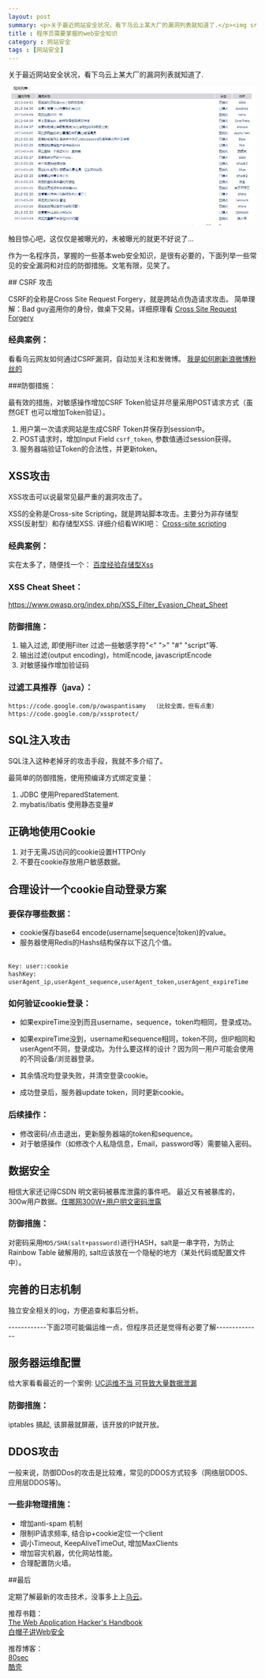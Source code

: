 ```yaml
---
layout: post
summary: <p>关于最近网站安全状况，看下乌云上某大厂的漏洞列表就知道了.</p><img src="/images/defeat_list.jpg"><p>触目惊心吧，这仅仅是被曝光的，未被曝光的就更不好说了...</p><p>作为一名程序员，掌握的一些基本web安全知识，是很有必要的，下面列举一些常见的安全漏洞和对应的防御措施。</p>
title : 程序员需要掌握的web安全知识
category : 网站安全
tags : [网站安全]
---
```

<p>
关于最近网站安全状况，看下乌云上某大厂的漏洞列表就知道了.
</p>

<img src="/images/defeat_list.jpg"> 
<p>
触目惊心吧，这仅仅是被曝光的，未被曝光的就更不好说了...
</p><p>
作为一名程序员，掌握的一些基本web安全知识，是很有必要的，下面列举一些常见的安全漏洞和对应的防御措施。文笔有限，见笑了。
</p>
## CSRF 攻击

CSRF的全称是Cross Site Request Forgery，就是跨站点伪造请求攻击。
简单理解：Bad guy盗用你的身份，做桌下交易。详细原理看  <a href="http://en.wikipedia.org/wiki/Cross-site_request_forgery" rel="nofollow">Cross Site Request Forgery</a>

### 经典案例：

看看乌云网友如何通过CSRF漏洞，自动加关注和发微博。
<a href="http://www.wooyun.org/bugs/wooyun-2010-017271" rel="nofollow">我是如何刷新浪微博粉丝的</a>

###防御措施：

最有效的措施，对敏感操作增加CSRF Token验证并尽量采用POST请求方式（虽然GET 也可以增加Token验证）。

1. 用户第一次请求网站是生成CSRF Token并保存到session中。
2. POST请求时，增加Input Field <code class="default-size">csrf_token</code>, 参数值通过session获得。
3. 服务器端验证Token的合法性，并更新token。


## XSS攻击

XSS攻击可以说最常见最严重的漏洞攻击了。

XSS的全称是Cross-site Scripting，就是跨站脚本攻击。主要分为非存储型XSS(反射型）和存储型XSS.
详细介绍看WIKI吧： <a href="http://zh.wikipedia.org/wiki/%E8%B7%A8%E7%B6%B2%E7%AB%99%E6%8C%87%E4%BB%A4%E7%A2%BC" rel="nofollow">Cross-site scripting </a>

### 经典案例：
实在太多了，随便找一个：
<a href="http://www.wooyun.org/bugs/wooyun-2013-019036" rel="nofollow">百度经验存储型Xss</a>

### XSS Cheat Sheet：
https://www.owasp.org/index.php/XSS_Filter_Evasion_Cheat_Sheet

### 防御措施：

1. 输入过滤, 即使用Filter 过滤一些敏感字符"<" ">" "#" "script"等. 
2. 输出过滤(output encoding)，htmlEncode, javascriptEncode
3. 对敏感操作增加验证码

### 过滤工具推荐（java）：

	https://code.google.com/p/owaspantisamy  （比较全面，但有点重）
	https://code.google.com/p/xssprotect/ 

## SQL注入攻击

SQL注入这种老掉牙的攻击手段，我就不多介绍了。

最简单的防御措施，使用预编译方式绑定变量：

1. JDBC 使用PreparedStatement.
2. mybatis/ibatis 使用静态变量#


## 正确地使用Cookie

1. 对于无需JS访问的cookie设置HTTPOnly
2. 不要在cookie存放用户敏感数据。

## 合理设计一个cookie自动登录方案

### 要保存哪些数据：

- cookie保存base64 encode(username|sequence|token)的value。
- 服务器使用Redis的Hashs结构保存以下这几个值。
<pre><code>
Key: user:<username>:cookie
hashKey: userAgent_ip,userAgent_sequence,userAgent_token,userAgent_expireTime	
</code></pre>

### 如何验证cookie登录：

- 如果expireTime没到而且username，sequence，token均相同，登录成功。

- 如果expireTime没到，username和sequence相同，token不同，但IP相同和userAgent不同，登录成功。为什么要这样的设计？因为同一用户可能会使用的不同设备/浏览器登录。

- 其余情况均登录失败，并清空登录cookie。

- 成功登录后，服务器update token，同时更新cookie。

### 后续操作：

- 修改密码/点击退出，更新服务器端的token和sequence。
- 对于敏感操作（如修改个人私隐信息，Email，password等）需要输入密码。

## 数据安全

相信大家还记得CSDN 明文密码被暴库泄露的事件吧。
最近又有被暴库的，300w用户数据。<a href="http://www.wooyun.org/bugs/wooyun-2010-018289" rel="nofollow">住哪网300W+用户明文密码泄露</a>

### 防御措施：

对密码采用<code class="default-size">MD5/SHA(salt+password)</code>进行HASH，salt是一串字符，为防止Rainbow Table 破解用的, salt应该放在一个隐秘的地方（某处代码或配置文件中）。


## 完善的日志机制

独立安全相关的log，方便追查和事后分析。

------------下面2项可能偏运维一点，但程序员还是觉得有必要了解--------------

## 服务器运维配置

给大家看看最近的一个案例:
<a href="http://www.wooyun.org/bugs/wooyun-2010-018975" rel="nofollow">UC运维不当 可导致大量数据泄漏</a>

### 防御措施：

iptables 搞起, 该屏蔽就屏蔽，该开放的IP就开放。

## DDOS攻击

一般来说，防御DDos的攻击是比较难，常见的DDOS方式较多（网络层DDOS、应用层DDOS等)。

### 一些非物理措施：

- 增加anti-spam 机制
- 限制IP请求频率, 结合ip+cookie定位一个client 
- 调小Timeout, KeepAliveTimeOut, 增加MaxClients 
- 增加容灾机器，优化网站性能。
- 合理配置防火墙。


##最后

定期了解最新的攻击技术，没事多上上<a href="http://www.wooyun.org/" rel="nofollow">乌云</a>。

推荐书籍：
<br><a href="http://book.douban.com/subject/2705016/" rel="nofollow">The Web Application Hacker's Handbook</a>
<br>
<a href="http://book.douban.com/subject/10546925/" rel="nofollow">白帽子讲Web安全</a>

推荐博客：
<br>
<a href="http://www.80sec.com/" rel="nofollow">80sec</a>
<br>
<a href="http://coolshell.cn/" rel="nofollow">酷壳</a>